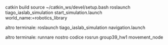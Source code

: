 catkin build
source ~/catkin_ws/devel/setup.bash
roslaunch tiago_iaslab_simulation start_simulation.launch world_name:=robotics_library

altro terminale:
roslaunch tiago_iaslab_simulation navigation.launch

altro terminale: runnare nostro codice
rosrun group39_hw1 movement_node